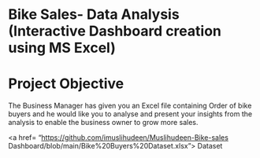 # Bike Sales- Data Analysis (Interactive Dashboard creation using MS Excel)
# Project Objective
The Business Manager has given you an Excel file containing Order of bike buyers and he would like you to analyse and present your insights from the analysis to enable the business owner to grow more sales.

<a href= “https://github.com/imuslihudeen/Muslihudeen-Bike-sales Dashboard/blob/main/Bike%20Buyers%20Dataset.xlsx”> Dataset</a>
